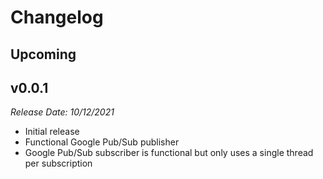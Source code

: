 # Changelog

## Upcoming <!-- Add unreleased change notes here: -->

## v0.0.1
*Release Date: 10/12/2021*
- Initial release
- Functional Google Pub/Sub publisher
- Google Pub/Sub subscriber is functional but only uses a single thread per subscription
